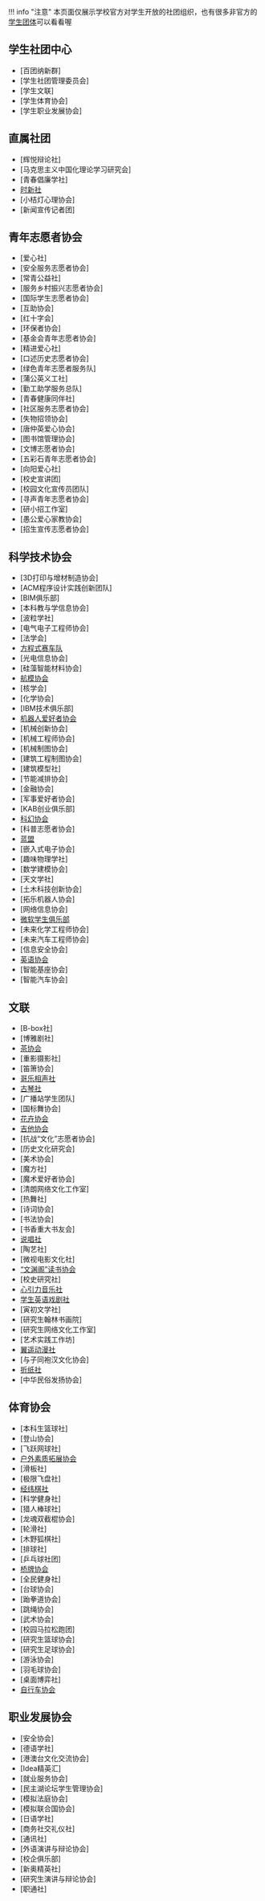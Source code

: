 !!! info "注意"
    本页面仅展示学校官方对学生开放的社团组织，也有很多非官方的[学生团体](../生活/学生团体.md)可以看看喔

## 学生社团中心
- [百团纳新群]
- [学生社团管理委员会]
- [学生文联]
- [学生体育协会]
- [学生职业发展协会]

## 直属社团
- [辉悦辩论社]
- [马克思主义中国化理论学习研究会]
- [青春倡廉学社]
- [时新社](详细信息/时新社.md)
- [小桔灯心理协会]
- [新闻宣传记者团]

## 青年志愿者协会
- [爱心社]
- [安全服务志愿者协会]
- [常青公益社]
- [服务乡村振兴志愿者协会]
- [国际学生志愿者协会]
- [互助协会]
- [红十字会]
- [环保者协会]
- [基金会青年志愿者协会]
- [精进爱心社]
- [口述历史志愿者协会]
- [绿色青年志愿者服务队]
- [蒲公英义工社]
- [勤工助学服务总队]
- [青春健康同伴社]
- [社区服务志愿者协会]
- [失物招领协会]
- [唐仲英爱心协会]
- [图书馆管理协会]
- [文博志愿者协会]
- [五彩石青年志愿者协会]
- [向阳爱心社]
- [校史宣讲团]
- [校园文化宣传员团队]
- [寻声青年志愿者协会]
- [研小招工作室]
- [愚公爱心家教协会]
- [招生宣传志愿者协会]

## 科学技术协会
- [3D打印与增材制造协会]
- [ACM程序设计实践创新团队]
- [BIM俱乐部]
- [本科教与学信息协会]
- [波粒学社]
- [电气电子工程师协会]
- [法学会]
- [方程式赛车队](详细信息/方程式赛车队.md)
- [光电信息协会]
- [硅藻智能材料协会]
- [航模协会](详细信息/航模协会.md)
- [核学会]
- [化学协会]
- [IBM技术俱乐部]
- [机器人爱好者协会](详细信息/机器人爱好者协会.md)
- [机械创新协会]
- [机械工程师协会]
- [机械制图协会]
- [建筑工程制图协会]
- [建筑模型社]
- [节能减排协会]
- [金融协会]
- [军事爱好者协会]
- [KAB创业俱乐部]
- [科幻协会](详细信息/科幻协会.md)
- [科普志愿者协会]
- [蓝盟](详细信息/蓝盟.md)
- [嵌入式电子协会]
- [趣味物理学社]
- [数学建模协会]
- [天文学社]
- [土木科技创新协会]
- [拓乐机器人协会]
- [网络信息协会]
- [微软学生俱乐部](详细信息/微软学生俱乐部.md)
- [未来化学工程师协会]
- [未来汽车工程师协会]
- [信息安全协会]
- [英语协会](详细信息/英语协会.md)
- [智能基座协会]
- [智能汽车协会]

## 文联
- [B-box社]
- [博雅剧社]
- [茶协会](详细信息/茶协会.md)
- [重影摄影社]
- [笛箫协会]
- [哥乐相声社](详细信息/哥乐相声社.md)
- [古琴社](详细信息/古琴社.md)
- [广播站学生团队]
- [国标舞协会]
- [花卉协会](详细信息/花卉协会.md)
- [吉他协会](详细信息/吉他协会.md)
- [抗战“文化”志愿者协会]
- [历史文化研究会]
- [美术协会]
- [魔方社]
- [魔术爱好者协会]
- [清朗网络文化工作室]
- [热舞社]
- [诗词协会]
- [书法协会]
- [书香重大书友会]
- [说唱社](详细信息/说唱社.md)
- [陶艺社]
- [微视电影文化社]
- [“文渊阁”读书协会](详细信息/“文渊阁”读书协会.md)
- [校史研究社]
- [心引力音乐社](详细信息/心引力音乐社.md)
- [学生英语戏剧社](详细信息/学生英语戏剧社.md)
- [寅初文学社]
- [研究生翰林书画院]
- [研究生网络文化工作室]
- [艺术实践工作坊]
- [翼遥动漫社](详细信息/翼遥动漫社.md)
- [与子同袍汉文化协会]
- [折纸社](详细信息/折纸社.md)
- [中华民俗发扬协会]

## 体育协会
- [本科生篮球社]
- [登山协会]
- [飞跃网球社]
- [户外素质拓展协会](详细信息/户外素质拓展协会.md)
- [滑板社]
- [极限飞盘社]
- [经纬棋社](详细信息/经纬棋社.md)
- [科学健身社]
- [猎人棒球社]
- [龙魂双截棍协会]
- [轮滑社]
- [木野狐棋社]
- [排球社]
- [乒乓球社团]
- [桥牌协会](详细信息/桥牌协会.md)
- [全民健身社]
- [台球协会]
- [跆拳道协会]
- [跳绳协会]
- [武术协会]
- [校园马拉松跑团]
- [研究生篮球协会]
- [研究生足球协会]
- [游泳协会]
- [羽毛球协会]
- [桌面博弈社]
- [自行车协会](详细信息/自行车协会.md)

## 职业发展协会
- [安全协会]
- [德语学社]
- [港澳台文化交流协会]
- [Idea精英汇]
- [就业服务协会]
- [民主湖论坛学生管理协会]
- [模拟法庭协会]
- [模拟联合国协会]
- [日语学社]
- [商务社交礼仪社]
- [通讯社]
- [外语演讲与辩论协会]
- [校企俱乐部]
- [新奥精英社]
- [研究生演讲与辩论协会]
- [职通社]